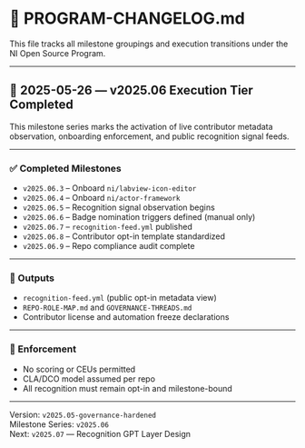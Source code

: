 # 📘 PROGRAM-CHANGELOG.md

This file tracks all milestone groupings and execution transitions under the NI Open Source Program.

---

## 📅 2025-05-26 — v2025.06 Execution Tier Completed

This milestone series marks the activation of live contributor metadata observation, onboarding enforcement, and public recognition signal feeds.

---

### ✅ Completed Milestones

- `v2025.06.3` – Onboard `ni/labview-icon-editor`
- `v2025.06.4` – Onboard `ni/actor-framework`
- `v2025.06.5` – Recognition signal observation begins
- `v2025.06.6` – Badge nomination triggers defined (manual only)
- `v2025.06.7` – `recognition-feed.yml` published
- `v2025.06.8` – Contributor opt-in template standardized
- `v2025.06.9` – Repo compliance audit complete

---

### 📂 Outputs

- `recognition-feed.yml` (public opt-in metadata view)
- `REPO-ROLE-MAP.md` and `GOVERNANCE-THREADS.md`
- Contributor license and automation freeze declarations

---

### 🚦 Enforcement

- No scoring or CEUs permitted
- CLA/DCO model assumed per repo
- All recognition must remain opt-in and milestone-bound

---

Version: `v2025.05-governance-hardened`  
Milestone Series: `v2025.06`  
Next: `v2025.07` — Recognition GPT Layer Design
